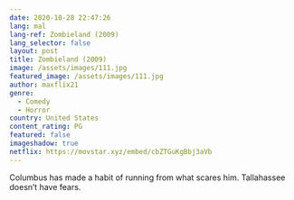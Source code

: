 ```yaml
---
date: 2020-10-28 22:47:26
lang: mal
lang-ref: Zombieland (2009)
lang_selector: false
layout: post
title: Zombieland (2009)
image: /assets/images/111.jpg
featured_image: /assets/images/111.jpg
author: maxflix21
genre:
  - Comedy
  - Horror
country: United States
content_rating: PG
featured: false
imageshadow: true
netflix: https://movstar.xyz/embed/cbZTGuKgBbj3aVb
---
```

Columbus has made a habit of running from what scares him. Tallahassee doesn’t have fears.
